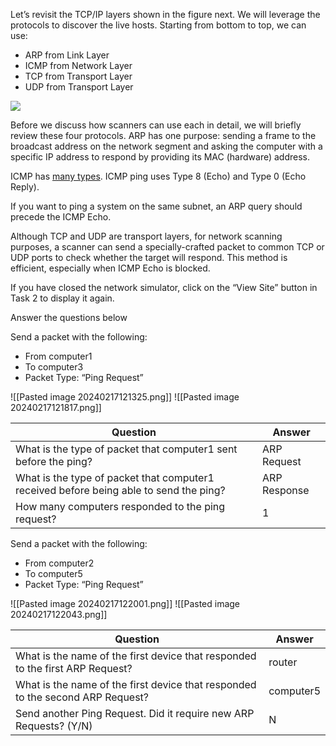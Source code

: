 Let’s revisit the TCP/IP layers shown in the figure next. We will leverage the protocols to discover the live hosts. Starting from bottom to top, we can use:

- ARP from Link Layer
- ICMP from Network Layer
- TCP from Transport Layer
- UDP from Transport Layer

![](https://tryhackme-images.s3.amazonaws.com/user-uploads/5f04259cf9bf5b57aed2c476/room-content/745e0412b319d324352c7b29863b74f4.png)

Before we discuss how scanners can use each in detail, we will briefly review these four protocols. ARP has one purpose: sending a frame to the broadcast address on the network segment and asking the computer with a specific IP address to respond by providing its MAC (hardware) address.

ICMP has [many types](https://www.iana.org/assignments/icmp-parameters/icmp-parameters.xhtml). ICMP ping uses Type 8 (Echo) and Type 0 (Echo Reply).

If you want to ping a system on the same subnet, an ARP query should precede the ICMP Echo.

Although TCP and UDP are transport layers, for network scanning purposes, a scanner can send a specially-crafted packet to common TCP or UDP ports to check whether the target will respond. This method is efficient, especially when ICMP Echo is blocked.

If you have closed the network simulator, click on the “View Site” button in Task 2 to display it again.

Answer the questions below

Send a packet with the following:

- From computer1
- To computer3
- Packet Type: “Ping Request”

![[Pasted image 20240217121325.png]]
![[Pasted image 20240217121817.png]]


| Question                                                                               | Answer       |
| -------------------------------------------------------------------------------------- | ------------ |
| What is the type of packet that computer1 sent before the ping?                        | ARP Request  |
| What is the type of packet that computer1 received before being able to send the ping? | ARP Response |
| How many computers responded to the ping request?                                                                                         | 1             |

Send a packet with the following:

- From computer2
- To computer5
- Packet Type: “Ping Request”

![[Pasted image 20240217122001.png]]
![[Pasted image 20240217122043.png]]

| Question                                                                       | Answer    |
| ------------------------------------------------------------------------------ | --------- |
| What is the name of the first device that responded to the first ARP Request?  | router    |
| What is the name of the first device that responded to the second ARP Request? | computer5 |
| Send another Ping Request. Did it require new ARP Requests? (Y/N)                                                                               | N          |
